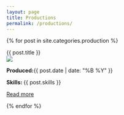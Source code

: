 ```yaml
---
layout: page
title: Productions
permalink: /productions/
---
```


<div class="blocks">
<div class="postblock">

<div class="blocks">
<div class="postblock">

{% for post in site.categories.production %}
<div class="panel panel-default panel-production">
  <div class="panel-heading">{{ post.title }}</div>
  <div class="panel-body">
  <img class="tinyimage" src="{{site.baseurl}}/image/{{post.tinyimage}}"><br>
  <p class="minorinfo"><b><i class="fa fa-calendar" aria-hidden="true"></i> Produced:</b>{{ post.date | date: "%B %Y" }}<br>
	<p class="minorinfo"><b><i class="fa fa-check-square" aria-hidden="true"></i>  Skills: </b>{{ post.skills }} </p>
	 <a href="{{ post.url }}" class="btn btn-default">Read more</a>
	 </div>

</div>

</div>

{% endfor %}
</div>



